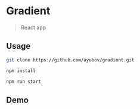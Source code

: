 # Gradient
> React app

## Usage

```sh
git clone https://github.com/ayubov/gradient.git
```

```sh
npm install
```

```sh
npm run start
```

## Demo



